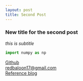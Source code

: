 ```yaml
---
layout: post
title: Second Post
---
```


### New title for the second post
*this is subtitle*
```python
import numpy as np
```
[Github](https://github.com/limhyesu98)<br>
[redbaloon17@gmail.com](mailto:redbaloon17@gmail.com)<br>
[Reference blog](https://thdev.net/653)

